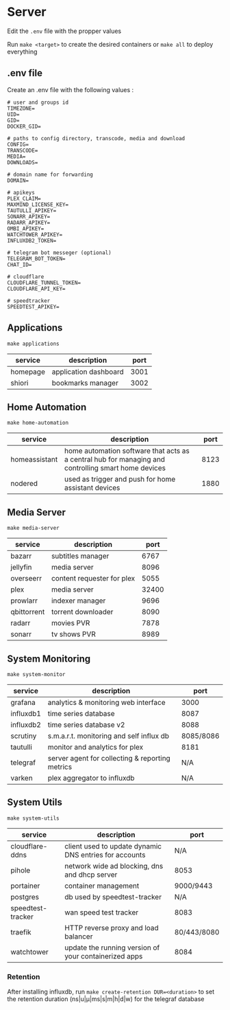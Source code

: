 # Server

Edit the `.env` file with the propper values

Run `make <target>` to create the desired containers or `make all` to deploy everything

## .env file

Create an .env file with the following values <replacing where needed>:

```shell
# user and groups id
TIMEZONE=
UID=
GID=
DOCKER_GID=

# paths to config directory, transcode, media and download
CONFIG=
TRANSCODE=
MEDIA=
DOWNLOADS=

# domain name for forwarding
DOMAIN=

# apikeys
PLEX_CLAIM=
MAXMIND_LICENSE_KEY=
TAUTULLI_APIKEY=
SONARR_APIKEY=
RADARR_APIKEY=
OMBI_APIKEY=
WATCHTOWER_APIKEY=
INFLUXDB2_TOKEN=

# telegram bot messeger (optional)
TELEGRAM_BOT_TOKEN=
CHAT_ID=

# cloudflare
CLOUDFLARE_TUNNEL_TOKEN=
CLOUDFLARE_API_KEY=

# speedtracker
SPEEDTEST_APIKEY=
```

## Applications

`make applications`

| service  | description           | port |
| -------- | --------------------- | ---- |
| homepage | application dashboard | 3001 |
| shiori   | bookmarks manager     | 3002 |

## Home Automation

`make home-automation`

| service       | description                                                                                         | port |
| ------------- | --------------------------------------------------------------------------------------------------- | ---- |
| homeassistant | home automation software that acts as a central hub for managing and controlling smart home devices | 8123 |
| nodered       | used as trigger and push for home assistant devices                                                 | 1880 |

## Media Server

`make media-server`

| service     | description                | port  |
| ----------- | -------------------------- | ----- |
| bazarr      | subtitles manager          | 6767  |
| jellyfin    | media server               | 8096  |
| overseerr   | content requester for plex | 5055  |
| plex        | media server               | 32400 |
| prowlarr    | indexer manager            | 9696  |
| qbittorrent | torrent downloader         | 8090  |
| radarr      | movies PVR                 | 7878  |
| sonarr      | tv shows PVR               | 8989  |

## System Monitoring

`make system-monitor`

| service   | description                                     | port      |
| --------- | ----------------------------------------------- | --------- |
| grafana   | analytics & monitoring web interface            | 3000      |
| influxdb1 | time series database                            | 8087      |
| influxdb2 | time series database v2                         | 8088      |
| scrutiny  | s.m.a.r.t. monitoring and self influx db        | 8085/8086 |
| tautulli  | monitor and analytics for plex                  | 8181      |
| telegraf  | server agent for collecting & reporting metrics | N/A       |
| varken    | plex aggregator to influxdb                     | N/A       |

## System Utils

`make system-utils`

| service           | description                                            | port        |
| ----------------- | ------------------------------------------------------ | ----------- |
| cloudflare-ddns   | client used to update dynamic DNS entries for accounts | N/A         |
| pihole            | network wide ad blocking, dns and dhcp server          | 8053        |
| portainer         | container management                                   | 9000/9443   |
| postgres          | db used by speedtest-tracker                           | N/A         |
| speedtest-tracker | wan speed test tracker                                 | 8083        |
| traefik           | HTTP reverse proxy and load balancer                   | 80/443/8080 |
| watchtower        | update the running version of your containerized apps  | 8084        |

### Retention

After installing influxdb, run `make create-retention DUR=<duration>` to set the retention duration (ns|u|µ|ms|s|m|h|d|w) for the telegraf database
